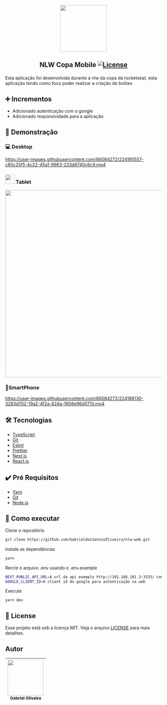<p align="center">
<img width="150px" src="https://user-images.githubusercontent.com/86084272/224195803-f7b8f061-7a5e-45b1-a189-9ee464017a2b.png"/> </p>

## <p align="center"> NLW Copa Mobile <a href="LICENSE"> <img  src="https://img.shields.io/static/v1?label=License&message=MIT&color=&labelColor=202024" alt="License"></a> </p>

Esta aplicação foi desenvolvida durante a nlw da copa da rocketseat, esta aplicação tendo como foco poder realizar a criação de bolões

## ➕ Incrementos

- Adicionado autenticação com o google
- Adicionado responsividade para a aplicação

## 🔖 Demonstração

### 💻 Desktop

https://user-images.githubusercontent.com/86084272/224195557-c80c25f5-4c22-45a1-9963-233d6740c6c9.mp4

### <p> <img width="30px" src="https://user-images.githubusercontent.com/86084272/224203062-76d1fb6a-cb9c-4adb-bb2a-f1ea11f7611e.svg"/> Tablet </p>

<p align="center">
<img width="600px" src="https://user-images.githubusercontent.com/86084272/224200828-6051ffb4-a644-448f-aa77-3b991d4b9167.png"/>
</p>

### 📱SmartPhone

https://user-images.githubusercontent.com/86084272/224198130-3283d702-19a2-4f2a-824a-1608e96d0713.mp4

## 🛠️ Tecnologias

- [TypeScript](https://www.typescriptlang.org/)
- [Git](https://git-scm.com/)
- [Eslint](https://eslint.org/)
- [Prettier](https://prettier.io/)
- [Next.js](https://nextjs.org/)
- [React.js](https://pt-br.reactjs.org/)

## ✔️ Pré Requisitos

- [Yarn](https://classic.yarnpkg.com/lang/en/docs/install)
- [Git](https://git-scm.com/book/en/v2/Getting-Started-Installing-Git)
- [Node.js](https://nodejs.org/en/)

## 🚀 Como executar

Clone o repositório

```bash
git clone https://github.com/GabrieldosSantosOliveira/nlw-web.git
```

Instale as dependências

```bash
yarn
```

Recrie o arquivo .env usando o .env.example

```bash
NEXT_PUBLIC_API_URL=A url da api exemplo http://192.168.101.3:3333/ com o / no final
GOOGLE_CLIENT_ID=O client id do google para autenticação na web
```

Execute

```bash
yarn dev
```

## 📝 License

Esse projeto está sob a licença MIT. Veja o arquivo [LICENSE](LICENSE) para mais detalhes.

## Autor

| [<img src="https://avatars.githubusercontent.com/u/86084272?v=4" width=115><br><sub>Gabriel Oliveira</sub>](https://www.linkedin.com/in/gabriel-dos-santos-oliveira-24b67b243/)
| :---: |
